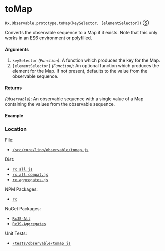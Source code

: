 # toMap

`Rx.Observable.prototype.toMap(keySelector, [elementSelector])`
[&#x24C8;](https://github.com/Reactive-Extensions/RxJS/blob/master/src/core/linq/observable/tomap.js "View in source")

Converts the observable sequence to a Map if it exists.  Note that this only works in an ES6 environment or polyfilled.

#### Arguments
1. `keySelector` *(`Function`)*: A function which produces the key for the Map.
2. `[elementSelector]` *(`Function`)*: An optional function which produces the element for the Map. If not present, defaults to the value from the observable sequence.

#### Returns
*(`Observable`)*: An observable sequence with a single value of a Map containing the values from the observable sequence.

#### Example

[](http://jsbin.com/vukig/1/embed?js,console)

### Location

File:
- [`/src/core/linq/observable/tomap.js`](https://github.com/Reactive-Extensions/RxJS/blob/master/src/core/linq/observable/tomap.js)

Dist:
- [`rx.all.js`](https://github.com/Reactive-Extensions/RxJS/blob/master/dist/rx.all.js)
- [`rx.all.compat.js`](https://github.com/Reactive-Extensions/RxJS/blob/master/dist/rx.all.compat.js)
- [`rx.aggregates.js`](https://github.com/Reactive-Extensions/RxJS/blob/master/dist/rx.aggregates.js)

NPM Packages:
- [`rx`](https://www.npmjs.org/package/rx)

NuGet Packages:
- [`RxJS-All`](http://www.nuget.org/packages/RxJS-All/)
- [`RxJS-Aggregates`](http://www.nuget.org/packages/RxJS-Aggregates/)

Unit Tests:
- [`/tests/observable/tomap.js`](https://github.com/Reactive-Extensions/RxJS/blob/master/tests/observable/tomap.js)
